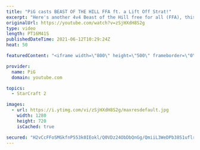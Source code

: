 ```yaml
---
title: "PiG casts BEAST OF THE HILL FFA ft. a Lift Off Strat!"
excerpt: "Here's another 4v4 Beast of the Hill free for all (FFA), this time with an unusual lift off strat! 🐷 Support PiG: https://www.pigstarcraft.com/support/ -- 🐖 Watch live on https://www.twitch.tv/x5_pig 🎓 For coaching inquiries (including gifting coaching), email pigrandom88@gmail.com for more info!"
originalUrl: https://youtube.com/watch?v=zSjHXdH8S2g
type: video
length: PT16M41S
publishedDateTime: 2021-06-12T10:29:24Z
heat: 50

featuredContent: "<iframe width=\"800\" height=\"500\" frameborder=\"0\" src=\"https://www.youtube.com/embed/zSjHXdH8S2g\" allow=\"accelerometer; autoplay; encrypted-media; gyroscope; picture-in-picture\" allowfullscreen></iframe>"

provider:
  name: PiG
  domain: youtube.com

topics:
  - StarCraft 2

images:
  - url: https://i.ytimg.com/vi/zSjHXdH8S2g/maxresdefault.jpg
    width: 1280
    height: 720
    isCached: true

secured: "H2vCcFFoSMGkfnP553k0IEokl/Q0VDz24ObDbQnGg/QmiiL3WeDPb38S1uflrV2d+rLaPOJFss4U2quMaUELT1uCxGwf3rZ48R2hwCgfHGHDFQMJjguVU19uHlS6H6izLQsNMqNeaYGIXw4u3wT/gjWWjYVhBQiOb7WsRFQfw6N0AnMI1u8az2p1him9nhGTWo2nMRmbAcb24e1dBJWpAEXByqKVW6UkNQRe3csvs3GoV+2qFPsgVzzAsMy31/F0gf3SP0YEmWbHS4TwIx3Swgbe4/uYo2x1cLxm+NE9GnOAwZWmCmNZVvRELpKkUbAGRpM7YNXcPMbuJJcN8P4ljHiPizfrntPah+vl9FJMFPxf03U/kXFzkS9Wr0EyKMWJidLKwbIu/kxHmjT0S7oIEfqTD0ucMcFge9vuAutlJb4=;s/sActjnxWVeGFt/9NjSng=="
---
```


